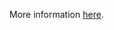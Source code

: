 More information [here](https://docs.prismacloud.io/en/enterprise-edition/policy-reference/aws-policies/aws-kubernetes-policies/bc-aws-kubernetes-3).

